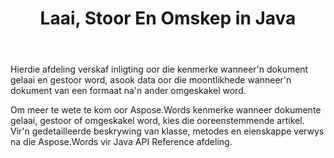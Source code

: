﻿---
title: Laai, Stoor En Omskep in Java
second_title: Aspose.Words vir Java
articleTitle: Laai, Stoor En Omskakeling
linktitle: Laai, Stoor En Omskakeling
description: "Leer oor Aspose.Words vir Java kenmerke wanneer dokumente van een formaat na'n ander gelaai, gestoor of omgeskakel word."
type: docs
weight: 20
url: /af/java/loading-saving-and-converting/
---

Hierdie afdeling verskaf inligting oor die kenmerke wanneer'n dokument gelaai en gestoor word, asook data oor die moontlikhede wanneer'n dokument van een formaat na'n ander omgeskakel word.

Om meer te wete te kom oor Aspose.Words kenmerke wanneer dokumente gelaai, gestoor of omgeskakel word, kies die ooreenstemmende artikel. Vir'n gedetailleerde beskrywing van klasse, metodes en eienskappe verwys na die Aspose.Words vir Java API Reference afdeling.
